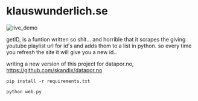 # klauswunderlich.se

![live_demo](https://i.gyazo.com/65690b534c7fdc9d5d91a4e077996e41.png "screenshot")


getID, is a funtion written so shit... and horrible that it scrapes the giving youtube playlist url for id's and adds them to a list in python. so every time you refresh the site it will give you a new id.. 

writing a new version of this project for datapor.no, https://github.com/skandix/datapor.no

```
pip install -r requirements.txt

python web.py
```